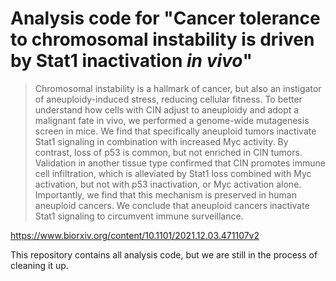 # Analysis code for "Cancer tolerance to chromosomal instability is driven by Stat1 inactivation _in vivo_"

> Chromosomal instability is a hallmark of cancer, but also an instigator of
> aneuploidy-induced stress, reducing cellular fitness. To better understand
> how cells with CIN adjust to aneuploidy and adopt a malignant fate in vivo,
> we performed a genome-wide mutagenesis screen in mice. We find that
> specifically aneuploid tumors inactivate Stat1 signaling in combination with
> increased Myc activity. By contrast, loss of p53 is common, but not enriched
> in CIN tumors. Validation in another tissue type confirmed that CIN promotes
> immune cell infiltration, which is alleviated by Stat1 loss combined with Myc
> activation, but not with p53 inactivation, or Myc activation alone.
> Importantly, we find that this mechanism is preserved in human aneuploid
> cancers. We conclude that aneuploid cancers inactivate Stat1 signaling to
> circumvent immune surveillance.

https://www.biorxiv.org/content/10.1101/2021.12.03.471107v2

This repository contains all analysis code, but we are still in the process of
cleaning it up.
